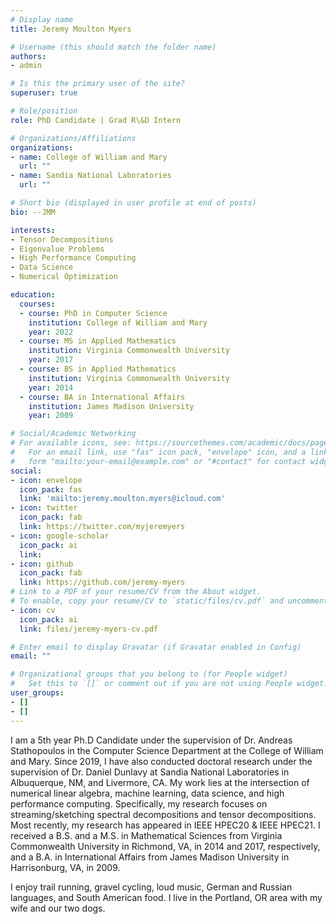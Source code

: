 ```yaml
---
# Display name
title: Jeremy Moulton Myers

# Username (this should match the folder name)
authors:
- admin

# Is this the primary user of the site?
superuser: true

# Role/position
role: PhD Candidate | Grad R\&D Intern

# Organizations/Affiliations
organizations:
- name: College of William and Mary
  url: ""
- name: Sandia National Laboratories
  url: ""

# Short bio (displayed in user profile at end of posts)
bio: --JMM

interests:
- Tensor Decompositions
- Eigenvalue Problems
- High Performance Computing
- Data Science
- Numerical Optimization

education:
  courses:
  - course: PhD in Computer Science
    institution: College of William and Mary
    year: 2022
  - course: MS in Applied Mathematics
    institution: Virginia Commonwealth University
    year: 2017
  - course: BS in Applied Mathematics
    institution: Virginia Commonwealth University
    year: 2014
  - course: BA in International Affairs
    institution: James Madison University
    year: 2009

# Social/Academic Networking
# For available icons, see: https://sourcethemes.com/academic/docs/page-builder/#icons
#   For an email link, use "fas" icon pack, "envelope" icon, and a link in the
#   form "mailto:your-email@example.com" or "#contact" for contact widget.
social:
- icon: envelope
  icon_pack: fas
  link: 'mailto:jeremy.moulton.myers@icloud.com'
- icon: twitter
  icon_pack: fab
  link: https://twitter.com/myjeremyers
- icon: google-scholar
  icon_pack: ai
  link: 
- icon: github
  icon_pack: fab
  link: https://github.com/jeremy-myers
# Link to a PDF of your resume/CV from the About widget.
# To enable, copy your resume/CV to `static/files/cv.pdf` and uncomment the lines below.
- icon: cv
  icon_pack: ai
  link: files/jeremy-myers-cv.pdf

# Enter email to display Gravatar (if Gravatar enabled in Config)
email: ""

# Organizational groups that you belong to (for People widget)
#   Set this to `[]` or comment out if you are not using People widget.
user_groups:
- []
- []
---
```


I am a 5th year Ph.D Candidate under the supervision of Dr. Andreas
Stathopoulos in the Computer Science Department at the College of William and
Mary.  Since 2019, I have also conducted doctoral research under the
supervision of Dr. Daniel Dunlavy at Sandia National Laboratories in
Albuquerque, NM, and Livermore, CA.  My work lies at the intersection
of numerical linear algebra, machine learning, data science, and high
performance computing. Specifically, my research focuses on
streaming/sketching spectral decompositions and tensor decompositions.
Most recently, my research has appeared in IEEE HPEC20 \& IEEE HPEC21.
I received a B.S. and a M.S. in Mathematical Sciences from Virginia
Commonwealth University in Richmond, VA, in 2014 and 2017,
respectively, and a B.A. in International Affairs from James Madison
University in Harrisonburg, VA, in 2009.

I enjoy trail running, gravel cycling, loud music, German and Russian
languages, and South American food. I live in the Portland, OR area
with my wife and our two dogs.
